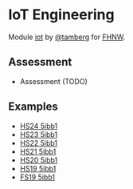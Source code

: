 # IoT Engineering
Module [iot](https://www.fhnw.ch/de/studium/module/9280188) by [@tamberg](https://twitter.com/tamberg) for [FHNW](https://www.fhnw.ch/).

## Assessment
- Assessment (TODO)

## Examples
- [HS24 5ibb1](https://github.com/tamberg/fhnw-iot/blob/v7.0/14/IoT14Assessment_v7.0_HS24_5ibb1.pdf)
- [HS23 5ibb1](https://github.com/tamberg/fhnw-iot/blob/v6.0/14/IoT14Assessment_v6.0_HS23_5ibb1.pdf)
- [HS22 5ibb1](https://github.com/tamberg/fhnw-iot/blob/v5.0/14/IoT14Assessment.pdf)
- [HS21 5ibb1](https://github.com/tamberg/fhnw-iot/blob/v4.2/14/IoT14Assessment.pdf)
- [HS20 5ibb1](https://github.com/tamberg/fhnw-iot/tree/v3.0/14)
- [HS19 5ibb1](https://github.com/tamberg/fhnw-iot/blob/v2.0/14/IoT14Assessment.pdf)
- [FS19 5ibb1](https://github.com/tamberg/fhnw-iot/blob/v1.0/13/IoT13Assessment.pdf)
